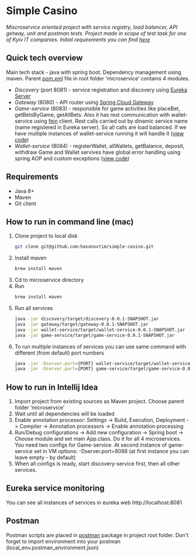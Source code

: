 # Simple Casino
*Miscroservice oriented project with service registry, load balancer, API getway, unit and postman tests. Project made in scope of test task for one of Kyiv IT companies. Initial requirements you can find [here](https://github.com/hasanovtim/simple-casino/blob/main/assignment.pdf)*

## Quick tech overview
Main tech stack - java with spring boot. Dependency management using maven. Parent [pom.xml](https://github.com/hasanovtim/simple-casino/blob/main/pom.xml) file in root folder ‘microservice’ contains 4 modules. 
- *Discovery* (port 8081) - service registration and discovery using [Eureka Server](https://spring.io/guides/gs/service-registration-and-discovery)
- *Gateway* (8080) - API router using [Spring Cloud Gateway](https://spring.io/projects/spring-cloud-gateway)
- *Game-service* (8083) - responsible for game activities like placeBet, getBetsByGame, getAllBets. Also it has rest communication with wallet-service using [fein](https://cloud.spring.io/spring-cloud-netflix/multi/multi_spring-cloud-feign.html) client. Rest calls carried out by dinamic service name (name registered in Eureka server). So all calls are load balanced. If we have multiple instances of wallet-service running it will handle it ([view code](https://github.com/hasanovtim/simple-casino/blob/main/game-service/src/main/java/com/simplecasino/gameservice/service/WalletClient.java))
- *Wallet-service* (8084) - registerWallet, allWallets, getBalance, deposit, withdraw
Game and Wallet servives have global error handling using spring AOP and custom exceptions ([view code](https://github.com/hasanovtim/simple-casino/tree/main/game-service/src/main/java/com/simplecasino/gameservice/exception))

## Requirements
- Java 8+
- Maven
- Git client

## How to run in command line (mac)
1. Clone project to local disk
    ```sh
    git clone git@github.com:hasanovtim/simple-casino.git
    ```
2. Install maven 
    ```sh
    brew install maven
    ```
3. Cd to microservice directory
4. Run
    ```sh
    brew install maven
    ```
5. Run all services
    ```sh
    java -jar discovery/target/discovery-0.0.1-SNAPSHOT.jar
    java -jar gateway/target/gateway-0.0.1-SNAPSHOT.jar
    java -jar wallet-service/target/wallet-service-0.0.1-SNAPSHOT.jar
    java -jar game-service/target/game-service-0.0.1-SNAPSHOT.jar
    ```
6. To run multiple instances of services you can use same command with different (from default) port numbers
    ```sh
    java -jar -Dserver.port={PORT} wallet-service/target/wallet-service-0.0.1-SNAPSHOT.jar
    java -jar -Dserver.port={PORT} game-service/target/game-service-0.0.1-SNAPSHOT.jar
    ```
  
## How to run in Intellij Idea

1. Import project from existing sources as Maven project. Choose parent folder ‘microservice’
2. Wait until all dependencies will be loaded
3. Enable annotation processor: Settings -> Build, Execution, Deployment -> Compiler
-> Annotation processors -> Enable annotation processing
4. Run/Debug configurations -> Add new configuration -> Spring boot -> Choose
module and set main App.class. Do it for all 4 microservices.
You need two configs for Game-service. At second instance of game-service set in
VM options: -Dserver.port=8088 (at first instance you can leave empty - by default)
5. When all configs is ready, start discovery-service first, then all other services.

## Eureka service monitoring
You can see all instances of services in eureka web http://localhost:8081

## Postman
Postman scripts are placed in [postman](https://github.com/hasanovtim/simple-casino/tree/main/postman) package in project root folder. Don't forget to import environment into your postman (local_env.postman_environment.json)
